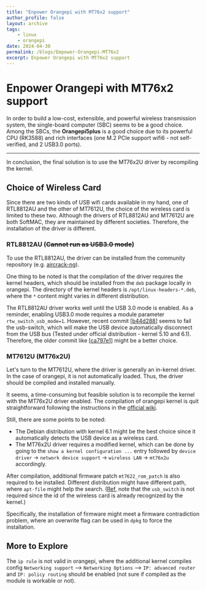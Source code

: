 ```yaml
---
title: "Enpower Orangepi with MT76x2 support"
author_profile: false
layout: archive
tags:
    - linux
    - orangepi
date: 2024-04-30
permalink: /blogs/Empower-Orangepi-MT76x2
excerpt: Enpower Orangepi with MT76x2 support
---
```


# Enpower Orangepi with MT76x2 support #

In order to build a low-cost, extensible, and powerful wireless transmission system, the single-board computer (SBC) seems to be a good choice.
Among the SBCs, the **Orangepi5plus** is a good choice due to its powerful CPU (RK3588) and rich interfaces (one M.2 PCIe support wifi6 - not self-verified, and 2 USB3.0 ports).

---
In conclusion, the final solution is to use the MT76x2U driver by recompiling the kernel.

## Choice of Wireless Card ##

Since there are two kinds of USB wifi cards available in my hand, one of RTL8812AU and the other of MT7612U, the choice of the wireless card is limited to these two.
Although the drivers of RTL8812AU and MT7612U are both SoftMAC, they are maintained by different societies. Therefore, the installation of the driver is different.

### RTL8812AU (~~Cannot run as USB3.0 mode~~) ###

To use the RTL8812AU, the driver can be installed from the community repository (e.g. [aircrack-ng](https://github.com/aircrack-ng/rtl8812au)). 

One thing to be noted is that the compilation of the driver requires the kernel headers, which should be installed from the `deb` package locally in orangepi. The directory of the kernel headers is `/opt/linux-headers-*.deb`, where the `*` content might varies in different distribution.

The RTL8812AU driver works well until the USB 3.0 mode is enabled. As a reminder, enabling USB3.0 mode requires a module parameter `rtw_switch_usb_mode=1`. However, recent commit [[b44d288](https://github.com/aircrack-ng/rtl8812au/commit/b44d288f423ede0fc7cdbf92d07a7772cd727de4)] seems to fail the usb-switch, which will make the USB device automatically disconnect from the USB bus (Tested under official distribution - kernel 5.10 and 6.1). Therefore, the older commit like [[ca797e1](https://github.com/aircrack-ng/rtl8812au/commit/ca797e114b0640d6aa1a573ea68526a9263df81e)] might be a better choice.

### MT7612U (MT76x2U) ###

Let's turn to the MT7612U, where the driver is generally an in-kernel driver. In the case of orangepi, it is not automatically loaded. Thus, the driver should be compiled and installed manually.

It seems, a time-consuming but feasible solution is to recompile the kernel with the MT76x2U driver enabled. The compilation of orangepi kernel is quit straightforward following the instructions in the [official wiki](http://www.orangepi.cn/orangepiwiki/index.php/Orange_Pi_5_Plus).

Still, there are some points to be noted:

+ The Debian distribution with kernel 6.1 might be the best choice since it automatically detects the USB device as a wireless card.
+ The MT76x2U driver requires a modified kernel, which can be done by going to the `show a kernel configuration ...` entry followed by `device driver` -> `network device support` -> `wireless LAN` -> `mt76x2u` accordingly.

After compilation, additional firmware patch `mt7622_rom_patch` is also required to be installed. Different distribution might have different path, where `apt-file` might help the search. ([Ref](https://blog.csdn.net/u011326325/article/details/131577973), note that the `usb_switch` is not required since the id of the wireless card is already recognized by the kernel.)

Specifically, the installation of firmware might meet a firmware contradiction problem, where an overwrite flag can be used in `dpkg` to force the installation.

## More to Explore ##

The `ip rule` is not valid in orangepi, where the additional kernel compiles config `Networking support` --> `Networking Options` --> `IP: advanced router` and `IP: policy routing` should be enabled (not sure if compiled as the module is workable or not).




